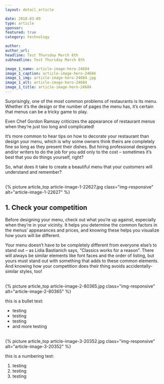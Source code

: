 ```yaml
---
layout: detail_article

date: 2018-03-09
type: article
sponsor:
featured: true
category: technology        

author:  
author_url: 
headline: Test Thursday March 8th
subheadline: Test Thursday March 8th

image_1_name: article-image-hero-24684
image_1_caption: article-image-hero-24684
image_1_img: article-image-hero-24684.jpg
image_1_alt: article-image-hero-24684
image_1_title: article-image-hero-24684
---
```

<p>Surprisingly, one of the most common problems of restaurants is its menu. Whether it&rsquo;s the design or the number of pages the menu has, it&rsquo;s certain that menus can be a tricky game to play.</p><!--more-->
<p>Even Chef Gordon Ramsay criticizes the appearance of restaurant menus when they&rsquo;re just too long and complicated!</p>
<p>It&rsquo;s more common to hear tips on how to decorate your restaurant than design your menu, which is why some owners think theirs are completely fine so long as they present their dishes. But hiring professional designers and/or writers to do the job for you add only to the cost &ndash; sometimes it&rsquo;s best that you do things yourself, right?</p>
<p>So, what does it take to create a beautiful menu that your customers will understand and remember?</p><br>{% picture article_top article-image-1-22627.jpg class="img-responsive" alt="article-image-1-22627" %}<br><h2>1. Check your competition</h2>
<p>Before designing your menu, check out what you&rsquo;re up against, especially when they&rsquo;re in your vicinity. It helps you determine the common factors in the menus&rsquo; appearances and prices, and knowing these helps you visualize how yours will be different.</p>
<p>Your menu doesn&rsquo;t have to be completely different from everyone else&rsquo;s to stand out &ndash; as Lidia Bastianich says, &ldquo;Classics works for a reason&rdquo;. There will always be similar elements like font faces and the order of listing, but yours must stand out with something that adds to these common elements. And knowing how your competition does their thing avoids accidentally-similar styles, too!</p><br>{% picture article_top article-image-2-80365.jpg class="img-responsive" alt="article-image-2-80365" %}<br><p>this is a bullet test:</p>
<ul>
<li>testing</li>
<li>testing</li>
<li>testing</li>
<li>and more testing</li>
</ul><br>{% picture article_top article-image-3-20352.jpg class="img-responsive" alt="article-image-3-20352" %}<br><p>this is a numbering test:</p>
<ol>
<li>testing</li>
<li>testing</li>
<li>testing</li>
</ol>